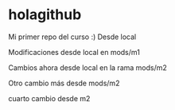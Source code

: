 # holagithub
Mi primer repo del curso :)
Desde local

Modificaciones desde local en mods/m1

Cambios ahora desde local en la rama mods/m2

Otro cambio más desde mods/m2

cuarto cambio desde m2
